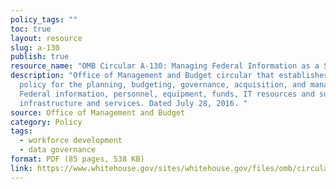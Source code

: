 ```yaml
---
policy_tags: ""
toc: true
layout: resource
slug: a-130
publish: true
resource_name: "OMB Circular A-130: Managing Federal Information as a Strategic Resource"
description: "Office of Management and Budget circular that establishes general
  policy for the planning, budgeting, governance, acquisition, and management of
  Federal information, personnel, equipment, funds, IT resources and supporting
  infrastructure and services. Dated July 28, 2016. "
source: Office of Management and Budget
category: Policy
tags:
  - workforce development
  - data governance
format: PDF (85 pages, 538 KB)
link: https://www.whitehouse.gov/sites/whitehouse.gov/files/omb/circulars/A130/a130revised.pdf
---
```

